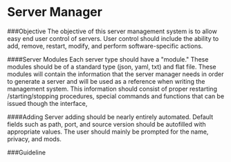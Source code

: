 Server Manager
=============

###Objective
The objective of this server management system is to allow easy end user control of servers.
User control should include the ability to add, remove, restart, modify, and perform software-specific actions.

####Server Modules
Each server type should have a "module." These modules should be of a standard type (json, yaml, txt) and flat
file. These modules will contain the information that the server manager needs in order to generate a server
and will be used as a reference when writing the management system. This information should consist of proper restarting
/starting/stopping procedures, special commands and functions that can be issued though the interface, 

####Adding
Server adding should be nearly entirely automated. Default fields such as path, port, and source version should 
be autofilled with appropriate values. The user should mainly be prompted for the name, privacy, and mods.

###Guideline
